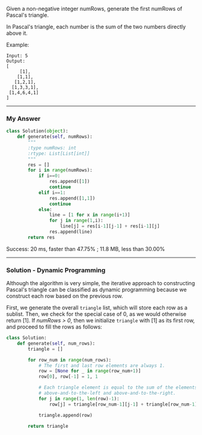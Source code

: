 Given a non-negative integer numRows, generate the first numRows of Pascal's triangle.

In Pascal's triangle, each number is the sum of the two numbers directly above it.

Example:
```
Input: 5
Output:
[
     [1],
    [1,1],
   [1,2,1],
  [1,3,3,1],
 [1,4,6,4,1]
]
```

---
### My Answer
```Python
class Solution(object):
    def generate(self, numRows):
        """
        :type numRows: int
        :rtype: List[List[int]]
        """
        res = []
        for i in range(numRows):
            if i==0:
                res.append([1])
                continue
            elif i==1:
                res.append([1,1])
                continue
            else:
                line = [1 for x in range(i+1)]
                for j in range(1,i):
                    line[j] = res[i-1][j-1] + res[i-1][j]
                res.append(line)
        return res
```        
Success: 20 ms, faster than 47.75% ; 11.8 MB, less than 30.00%


---
### Solution - Dynamic Programming
Although the algorithm is very simple, the iterative approach to constructing Pascal's triangle can be classified as dynamic programming 
because we construct each row based on the previous row.

First, we generate the overall `triangle` list, which will store each row as a sublist. 
Then, we check for the special case of 0, as we would otherwise return [1]. 
If _numRows > 0_, then we initialize `triangle` with [1] as its first row, and proceed to fill the rows as follows:
```Python
class Solution:
    def generate(self, num_rows):
        triangle = []

        for row_num in range(num_rows):
            # The first and last row elements are always 1.
            row = [None for _ in range(row_num+1)]
            row[0], row[-1] = 1, 1

            # Each triangle element is equal to the sum of the elements
            # above-and-to-the-left and above-and-to-the-right.
            for j in range(1, len(row)-1):
                row[j] = triangle[row_num-1][j-1] + triangle[row_num-1][j]

            triangle.append(row)

        return triangle
        

